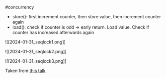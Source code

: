 #concurrency
 - store(): first increment counter, then store value, then increment counter again
- load(): check if counter is odd -> early return. Load value. Check if counter has increased afterwards again

![[2024-01-31_seqlock1.png]]

![[2024-01-31_seqlock2.png]]

![[2024-01-31_seqlock3.png]]

Taken from [this talk](https://www.youtube.com/watch?v=8uAW5FQtcvE) 